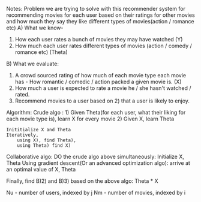 Notes:
Problem we are trying to solve with this recommender system for recommending movies for each user based on their ratings for other movies and how much they say they like different types of movies(action / romance etc)
A) What we know- 
1) How each user rates a bunch of movies they may have watched (Y)
2) How much each user rates different types of movies (action / comedy / romance etc) (Theta)

B) What we evaluate:
1) A crowd sourced rating of how much of each movie type each movie has - How romantic / comedic / action packed a given movie is. (X)
2) How much a user is expected to rate a movie he / she hasn't watched / rated.
3) Recommend movies to a user based on 2) that a user is likely to enjoy.

Algorithm:
Crude algo :
	1) Given Theta(for each user, what their liking for each movie type is), learn X for every movie
	2) Given X, learn Theta

	Inititialize X and Theta
	Iteratively, 
		using X), find Theta),
		using Theta) find X)
		
Collaborative algo:
DO the crude algo above simultaneously:
Initialize X, Theta
Using gradient descent(Or an advanced optimization algo): arrive at an optimal value of X, Theta

Finally, find B)2) and B)3) based on the above algo:
Theta * X

Nu - number of users, indexed by j
Nm - number of movies, indexed by i



